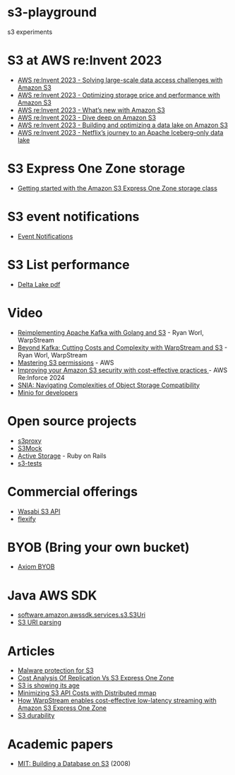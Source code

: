 # s3-playground

s3 experiments

# S3 at AWS re:Invent 2023

- [AWS re:Invent 2023 - Solving large-scale data access challenges with Amazon S3](https://www.youtube.com/watch?v=Ts-ZMBzGeh0)
- [AWS re:Invent 2023 - Optimizing storage price and performance with Amazon S3](https://www.youtube.com/watch?v=RxgYNrXPOLw)
- [AWS re:Invent 2023 - What’s new with Amazon S3](https://www.youtube.com/watch?v=idz2SvBHK-s)
- [AWS re:Invent 2023 - Dive deep on Amazon S3](https://www.youtube.com/watch?v=sYDJYqvNeXU)
- [AWS re:Invent 2023 - Building and optimizing a data lake on Amazon S3](https://www.youtube.com/watch?v=mpQa_Zm1xW8)
- [AWS re:Invent 2023 - Netflix’s journey to an Apache Iceberg–only data lake](https://www.youtube.com/watch?v=jMFMEk8jFu8)

# S3 Express One Zone storage
- [Getting started with the Amazon S3 Express One Zone storage class](https://www.youtube.com/watch?v=MzZ5pZ-wXBM)

# S3 event notifications
- [Event Notifications](https://docs.aws.amazon.com/AmazonS3/latest/userguide/EventNotifications.html)

# S3 List performance
- [Delta Lake pdf](https://people.eecs.berkeley.edu/~matei/papers/2020/vldb_delta_lake.pdf)

# Video
- [Reimplementing Apache Kafka with Golang and S3](https://www.youtube.com/watch?v=xgzmxe6cj6A) - Ryan Worl, WarpStream
- [Beyond Kafka: Cutting Costs and Complexity with WarpStream and S3](https://www.youtube.com/watch?v=wgwUE2izH38) - Ryan Worl, WarpStream
- [Mastering S3 permissions](https://www.youtube.com/watch?v=6oYJTyggbfM) - AWS
- [Improving your Amazon S3 security with cost-effective practices ](https://www.youtube.com/watch?v=FA1kLC4dHvA) - AWS Re:Inforce 2024
- [SNIA: Navigating Complexities of Object Storage Compatibility](https://www.youtube.com/watch?v=o6RIPL-S8sA)
- [Minio for developers](https://www.youtube.com/watch?v=gY090GEDdu8)

# Open source projects
- [s3proxy](https://github.com/gaul/s3proxy)
- [S3Mock](https://github.com/adobe/S3Mock)
- [Active Storage](https://guides.rubyonrails.org/v6.0.3/active_storage_overview.html) - Ruby on Rails
- [s3-tests](https://github.com/ceph/s3-tests)

# Commercial offerings
- [Wasabi S3 API](https://docs.wasabi.com/docs/wasabi-api)
- [flexify](https://flexify.io)

# BYOB (Bring your own bucket)
- [Axiom BYOB](https://axiom.co/blog/bring-your-own-bucket)

# Java AWS SDK
- [software.amazon.awssdk.services.s3.S3Uri](https://sdk.amazonaws.com/java/api/latest/software/amazon/awssdk/services/s3/S3Uri.html)
- [S3 URI parsing](https://aws.amazon.com/blogs/devops/s3-uri-parsing-is-now-available-in-aws-sdk-for-java-2-x/)

# Articles
- [Malware protection for S3](https://aws.amazon.com/blogs/aws/introducing-amazon-guardduty-malware-protection-for-amazon-s3/)
- [Cost Analysis Of Replication Vs S3 Express One Zone](https://jack-vanlightly.com/blog/2024/6/10/a-cost-analysis-of-replication-vs-s3-express-one-zone-in-transactional-data-systems)
- [S3 is showing its age](https://materializedview.io/p/s3-is-showing-its-age)
- [Minimizing S3 API Costs with Distributed mmap](https://www.warpstream.com/blog/minimizing-s3-api-costs-with-distributed-mmap)
- [How WarpStream enables cost-effective low-latency streaming with Amazon S3 Express One Zone](https://aws.amazon.com/blogs/storage/how-warpstream-enables-cost-effective-low-latency-streaming-with-amazon-s3-express-one-zone/)
- [S3 durability](https://newsletter.systemdesign.one/p/amazon-s3-durability)

# Academic papers
- [MIT: Building a Database on S3](https://people.csail.mit.edu/kraska/pub/sigmod08-s3.pdf) (2008)

  
